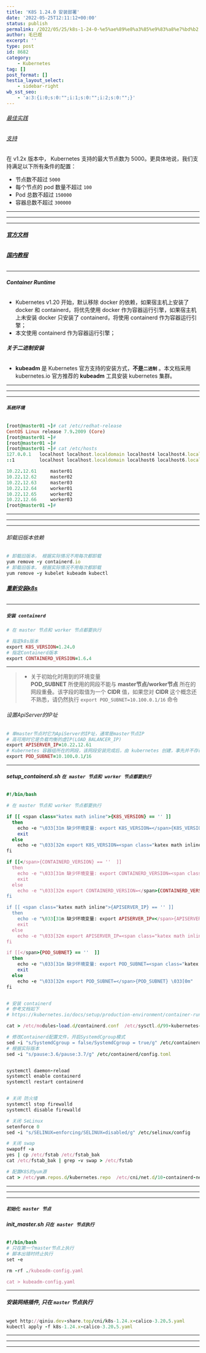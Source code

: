 ```yaml
---
title: 'K8S 1.24.0 安装部署'
date: '2022-05-25T12:11:12+00:00'
status: publish
permalink: /2022/05/25/k8s-1-24-0-%e5%ae%89%e8%a3%85%e9%83%a8%e7%bd%b2
author: 毛巳煜
excerpt: ''
type: post
id: 8682
category:
    - Kubernetes
tag: []
post_format: []
hestia_layout_select:
    - sidebar-right
wb_sst_seo:
    - 'a:3:{i:0;s:0:"";i:1;s:0:"";i:2;s:0:"";}'
---
```

###### [最佳实践](https://kubernetes.io/zh/docs/setup/best-practices/ "最佳实践")

###### [支持](https://kubernetes.io/zh/docs/setup/best-practices/cluster-large/#%E6%94%AF%E6%8C%81 "支持")

在 v1.2x 版本中， Kubernetes 支持的最大节点数为 5000。更具体地说，我们支持满足以下所有条件的配置：

- 节点数不超过 `5000`
- 每个节点的 pod 数量不超过 `100`
- Pod 总数不超过 `150000`
- 容器总数不超过 `300000`

- - - - - -

- - - - - -

- - - - - -

###### **[官方文档](https://kubernetes.io/zh/docs/setup/production-environment/container-runtimes/ "官方文档")**

###### **[国内教程](https://kuboard.cn/install/install-k8s.html "国内教程")**

- - - - - -

###### **Container Runtime**

- Kubernetes v1.20 开始，默认移除 docker 的依赖，如果宿主机上安装了 docker 和 containerd，将优先使用 docker 作为容器运行引擎，如果宿主机上未安装 docker 只安装了 containerd，将使用 containerd 作为容器运行引擎；
- 本文使用 containerd 作为容器运行引擎；

###### **关于二进制安装**

- **kubeadm** 是 Kubernetes 官方支持的安装方式，**不是`二进制`** 。本文档采用 kubernetes.io 官方推荐的 **kubeadm** 工具安装 kubernetes 集群。

- - - - - -

- - - - - -

- - - - - -

###### **`系统环境`**

```ruby
[root@master01 ~]# cat /etc/redhat-release
CentOS Linux release 7.9.2009 (Core)
[root@master01 ~]#
[root@master01 ~]#
[root@master01 ~]# cat /etc/hosts
127.0.0.1   localhost localhost.localdomain localhost4 localhost4.localdomain4
::1         localhost localhost.localdomain localhost6 localhost6.localdomain6

10.22.12.61     master01
10.22.12.62     master02
10.22.12.63     master03
10.22.12.64     worker01
10.22.12.65     worker02
10.22.12.66     worker03
[root@master01 ~]#

```

- - - - - -

- - - - - -

- - - - - -

###### 卸载旧版本依赖

```ruby
# 卸载旧版本， 根据实际情况不用每次都卸载
yum remove -y containerd.io
# 卸载旧版本， 根据实际情况不用每次都卸载
yum remove -y kubelet kubeadm kubectl

```

###### **[重新安装k8s](http://www.dev-share.top/2019/12/11/%e9%87%8d%e6%96%b0%e5%ae%89%e8%a3%85-k8s/ "重新安装k8s")**

- - - - - -

##### **`安装 containerd`**

```ruby
# 在 master 节点和 worker 节点都要执行

# 指定k8s版本
export K8S_VERSION=1.24.0
# 指定Containerd版本
export CONTAINERD_VERSION=1.6.4

```

- - - - - -

> - 关于初始化时用到的环境变量  
>    **POD\_SUBNET** 所使用的网段不能与 **master节点/worker节点** 所在的网段重叠。该字段的取值为一个 **CIDR** 值，如果您对 **CIDR** 这个概念还不熟悉，请仍然执行 `export POD_SUBNET=10.100.0.1/16` 命令

###### 设置ApiServer的IP址

```ruby
# 单master节点时它为ApiServer的IP址，通常是master节点IP
# 高可用时它是负载均衡的虚IP(LOAD_BALANCER_IP)
export APISERVER_IP=10.22.12.61
# Kubernetes 容器组所在的网段，该网段安装完成后，由 kubernetes 创建，事先并不存在于您的物理网络中
export POD_SUBNET=10.100.0.1/16

```

- - - - - -

###### **setup\_containerd.sh `在 master 节点和 worker 节点都要执行`**

```ruby
#!/bin/bash

# 在 master 节点和 worker 节点都要执行

if [[ <span class="katex math inline">{K8S_VERSION} == '' ]]
  then
    echo -e "\033[31m 缺少环境变量: export K8S_VERSION=</span>{K8S_VERSION} \033[0m"
    exit
  else
    echo -e "\033[32m export K8S_VERSION=<span class="katex math inline">{K8S_VERSION} \033[0m"
fi

if [[</span>{CONTAINERD_VERSION} == ''  ]]
  then
    echo -e "\033[31m 缺少环境变量: export CONTAINERD_VERSION=<span class="katex math inline">{CONTAINERD_VERSION} \033[0m"
    exit
  else
    echo -e "\033[32m export CONTAINERD_VERSION=</span>{CONTAINERD_VERSION} \033[0m"
fi

if [[ <span class="katex math inline">{APISERVER_IP} == '' ]]
  then
    echo -e "\033[31m 缺少环境变量: export APISERVER_IP=</span>{APISERVER_IP} \033[0m"
    exit
  else
    echo -e "\033[32m export APISERVER_IP=<span class="katex math inline">{APISERVER_IP} \033[0m"
fi

if [[</span>{POD_SUBNET} == ''  ]]
  then
    echo -e "\033[31m 缺少环境变量: export POD_SUBNET=<span class="katex math inline">{POD_SUBNET} \033[0m"
    exit
  else
    echo -e "\033[32m export POD_SUBNET=</span>{POD_SUBNET} \033[0m"
fi


# 安装 containerd
# 参考文档如下
# https://kubernetes.io/docs/setup/production-environment/container-runtimes/#containerd

cat > /etc/modules-load.d/containerd.conf  /etc/sysctl.d/99-kubernetes-cri.conf  /etc/containerd/config.toml

# 修改Containerd配置文件，开启SystemdCgroup模式
sed -i "s/SystemdCgroup = false/SystemdCgroup = true/g" /etc/containerd/config.toml
# 根据实际版本
sed -i "s/pause:3.6/pause:3.7/g" /etc/containerd/config.toml


systemctl daemon-reload
systemctl enable containerd
systemctl restart containerd


# 关闭 防火墙
systemctl stop firewalld
systemctl disable firewalld

# 关闭 SeLinux
setenforce 0
sed -i "s/SELINUX=enforcing/SELINUX=disabled/g" /etc/selinux/config

# 关闭 swap
swapoff -a
yes | cp /etc/fstab /etc/fstab_bak
cat /etc/fstab_bak | grep -v swap > /etc/fstab

# 配置K8S的yum源
cat > /etc/yum.repos.d/kubernetes.repo  /etc/cni/net.d/10-containerd-net.conflist 
```

- - - - - -

- - - - - -

- - - - - -

##### **`初始化 master 节点`**

###### **init\_master.sh `只在 master 节点执行`**

```ruby
#!/bin/bash
# 只在第一个master节点上执行
# 脚本出错时终止执行
set -e

rm -rf ./kubeadm-config.yaml

cat > kubeadm-config.yaml 
```

- - - - - -

###### **安装网络插件, 只在 `master` 节点执行**

```ruby
wget http://qiniu.dev-share.top/cni/k8s-1.24.x-calico-3.20.5.yaml
kubectl apply -f k8s-1.24.x-calico-3.20.5.yaml


```

- - - - - -

- - - - - -

- - - - - -